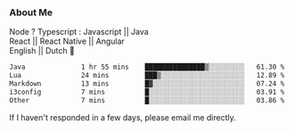 ### About Me
Node ? Typescript : Javascript || Java\
React || React Native || Angular\
English || Dutch :pinching_hand:

 <!--START_SECTION:waka-->

```txt
Java              1 hr 55 mins    ███████████████▒░░░░░░░░░   61.30 %
Lua               24 mins         ███▒░░░░░░░░░░░░░░░░░░░░░   12.89 %
Markdown          13 mins         █▓░░░░░░░░░░░░░░░░░░░░░░░   07.24 %
i3config          7 mins          █░░░░░░░░░░░░░░░░░░░░░░░░   03.91 %
Other             7 mins          █░░░░░░░░░░░░░░░░░░░░░░░░   03.86 %
```

<!--END_SECTION:waka-->




If I haven't responded in a few days, please email me directly. 

